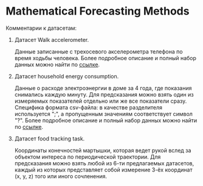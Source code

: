 # Mathematical Forecasting Methods

Комментарии к датасетам:

1. Датасет Walk accelerometer.

   Данные записанные с трехосевого акселерометра телефона по время ходьбы человека.
   Более подробное описание и полный набор данных можно найти по [ссылке](https://github.com/mmalekzadeh/motion-sense).
   
   
2. Датасет household energy consumption.

   Данные о расходе электроэнергии в доме за 4 года, где показания снимались каждую минуту.
   Для предсказания можно взять один из измеряемых показателей отдельно или же все показатели сразу.
   Специфика формата csv-файла: в качестве разделителя используется ";", а пропущенным значениям соответствует символ "?".
   Более подробное описание и полный набор данных можно найти по [ссылке](https://machinelearningmastery.com/how-to-load-and-explore-household-electricity-usage-data/).
   
 
3. Датасет food tracking task.
   
   Координаты конечностей мартышки, которая ведет рукой вслед за объектом интереса по периодической траектории. 
   Для предсказания можно взять любой из 6-ти предлагаемых датасетов, каждый из которых представляет собой измерение 3-ёх координат (x, y, z) того или иного сочленения.


   
   
